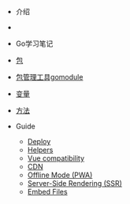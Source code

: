 <!-- docs/_sidebar.md -->
- 介绍
- [](README "Think About AI")

- Go学习笔记

-  [包](go/golang/包.md)
- [包管理工具gomodule](go/golang/包管理工具gomodule.md)
-  [变量](go/golang/变量.md)
- [方法](go/golang/方法.md)

- Guide

  - [Deploy](deploy.md)
  - [Helpers](helpers.md)
  - [Vue compatibility](vue.md)
  - [CDN](cdn.md)
  - [Offline Mode (PWA)](pwa.md)
  - [Server-Side Rendering (SSR)](ssr.md)
  - [Embed Files](embed-files.md)

